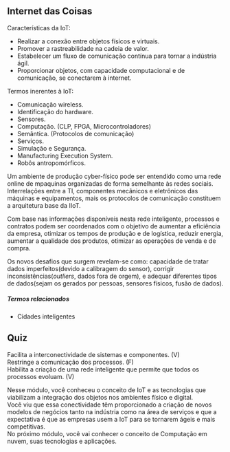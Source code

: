 ## Internet das Coisas
Características da IoT:  
+ Realizar a conexão entre objetos físicos e virtuais.
+ Promover a rastreabilidade na cadeia de valor.
+ Estabelecer um fluxo de comunicação contínua para tornar a indústria ágil.
+ Proporcionar objetos, com capacidade computacional e de comunicação, se conectarem à internet.

Termos inerentes à IoT:  
+ Comunicação wireless.
+ Identificação do hardware.
+ Sensores.
+ Computação. (CLP, FPGA, Microcontroladores)
+ Semântica. (Protocolos de comunicação)
+ Serviços.
+ Simulação e Segurança.
+ Manufacturing Execution System.
+ Robôs antropomórficos.

Um ambiente de produção cyber-físico pode ser entendido como uma rede online de mpaquinas organizadas de forma semelhante às redes sociais. Interrelações entre a TI, componentes mecânicos e eletrônicos das máquinas e equipamentos, mais os protocolos de comunicação constituem a arquitetura base da IIoT.  

Com base nas informações disponíveis nesta rede inteligente, processos e contratos podem ser coordenados com o objetivo de aumentar a eficiência da empresa, otimizar os tempos de produção e de logística, reduzir energia, aumentar a qualidade dos produtos, otimizar as operações de venda e de compra.  

Os novos desafios que surgem revelam-se como: capacidade de tratar dados imperfeitos(devido a calibragem do sensor), corrigir inconsistências(*outliers*, dados fora de orgem), e adequar diferentes tipos de dados(sejam os gerados por pessoas, sensores físicos, fusão de dados).

##### Termos relacionados
+ Cidades inteligentes

## Quiz
 Facilita a interconectividade de sistemas e componentes. (V)  
 Restringe a comunicação dos processos. (F)  
 Habilita a criação de uma rede inteligente que permite que todos os processos evoluam. (V)  
 

Nesse módulo, você conheceu o conceito de IoT e as tecnologias que viabilizam a integração dos objetos nos ambientes físico e digital.  
Você viu que essa conectividade têm proporcionado a criação de novos modelos de negócios tanto na indústria como na área de serviços e que a expectativa é que as empresas usem a IoT para se tornarem ágeis e mais competitivas.  
No próximo módulo, você vai conhecer o conceito de Computação em nuvem, suas tecnologias e aplicações.
